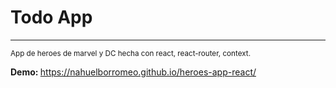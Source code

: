 <h1>Todo App</h1>
<hr/>
<small>App de heroes de marvel y DC hecha con react, react-router, context.</small>

<strong>Demo: </strong> https://nahuelborromeo.github.io/heroes-app-react/


